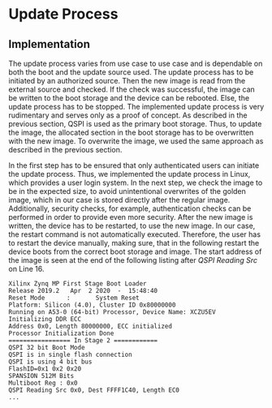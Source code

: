 # Update Process

## Implementation

The update process varies from use case to use case and is dependable on both
the boot and the update source used. The update process has to be
initiated by an authorized source. Then the new image is read from the external
source and checked. If the check was successful, the image can be written to the
boot storage and the device can be rebooted. Else, the update process has to be
stopped. The implemented update process is very rudimentary and serves only as a
proof of concept. As described in the previous section, QSPI is used as the
primary boot storage. Thus, to update the image, the allocated section in the
boot storage has to be overwritten with the new image. To overwrite the image,
we used the same approach as described in the previous section.

In the first step has to be ensured that only authenticated users can initiate
the update process. Thus, we implemented the update process in Linux, which
provides a user login system. In the next step, we check the image to be in the
expected size, to avoid unintentional overwrites of the golden image, which in
our case is stored directly after the regular image. Additionally, security
checks, for example, authentication checks can be performed in order to provide
even more security. After the new image is written, the device has to be
restarted, to use the new image. In our case, the restart command is not
automatically executed. Therefore, the user has to restart the device manually,
making sure, that in the following restart the device boots from the correct
boot storage and image. The start address of the image is seen at the end of the
following listing after *QSPI Reading Src* on Line 16.

```
Xilinx Zynq MP First Stage Boot Loader
Release 2019.2   Apr  2 2020  -  15:48:40
Reset Mode      :       System Reset
Platform: Silicon (4.0), Cluster ID 0x80000000
Running on A53-0 (64-bit) Processor, Device Name: XCZU5EV
Initializing DDR ECC
Address 0x0, Length 80000000, ECC initialized
Processor Initialization Done
================= In Stage 2 ============
QSPI 32 bit Boot Mode
QSPI is in single flash connection
QSPI is using 4 bit bus
FlashID=0x1 0x2 0x20
SPANSION 512M Bits
Multiboot Reg : 0x0
QSPI Reading Src 0x0, Dest FFFF1C40, Length EC0
...
```

